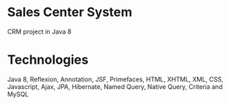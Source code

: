 # Sales Center System
CRM project in Java 8

  # Technologies
  Java 8, Reflexion, Annotation, JSF, Primefaces, HTML, XHTML, XML, CSS, Javascript, Ajax, JPA, Hibernate, Named Query, Native Query, Criteria and MySQL

